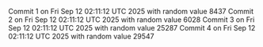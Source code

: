 Commit 1 on Fri Sep 12 02:11:12 UTC 2025 with random value 8437
Commit 2 on Fri Sep 12 02:11:12 UTC 2025 with random value 6028
Commit 3 on Fri Sep 12 02:11:12 UTC 2025 with random value 25287
Commit 4 on Fri Sep 12 02:11:12 UTC 2025 with random value 29547
